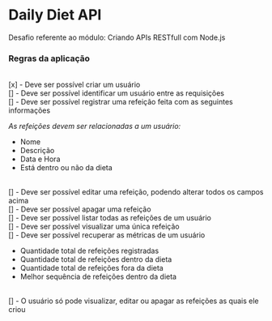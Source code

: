# Daily Diet API
Desafio referente ao módulo: Criando APIs RESTfull com Node.js

### Regras da aplicação
<br/> [x] - Deve ser possível criar um usuário
<br/> [] - Deve ser possível identificar um usuário entre as requisições
<br/> [] - Deve ser possível registrar uma refeição feita com as seguintes informações

_As refeições devem ser relacionadas a um usuário:_

- Nome
- Descrição
- Data e Hora
- Está dentro ou não da dieta

<br/> [] - Deve ser possível editar uma refeição, podendo alterar todos os campos acima
<br/> [] - Deve ser possível apagar uma refeição
<br/> [] - Deve ser possível listar todas as refeições de um usuário
<br/> [] - Deve ser possível visualizar uma única refeição
<br/> [] - Deve ser possível recuperar as métricas de um usuário

- Quantidade total de refeições registradas
- Quantidade total de refeições dentro da dieta
- Quantidade total de refeições fora da dieta
- Melhor sequência de refeições dentro da dieta

<br/> [] - O usuário só pode visualizar, editar ou apagar as refeições as quais ele criou